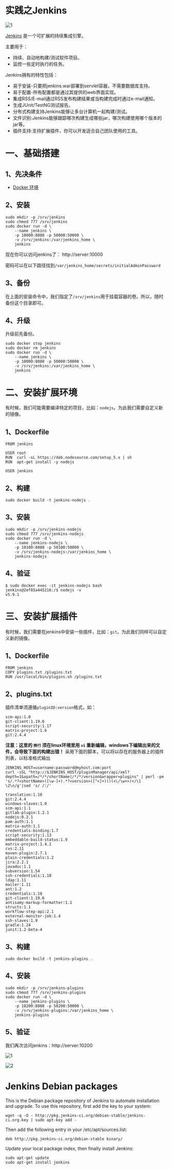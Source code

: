 实践之Jenkins
============

![1](images/jenkins.png)

[Jenkins](https://jenkins.io/index.html) 是一个可扩展的持续集成引擎。

主要用于：

* 持续、自动地构建/测试软件项目。
* 监控一些定时执行的任务。

Jenkins拥有的特性包括：

* 易于安装-只要把jenkins.war部署到servlet容器，不需要数据库支持。
* 易于配置-所有配置都是通过其提供的web界面实现。
* 集成RSS/E-mail通过RSS发布构建结果或当构建完成时通过e-mail通知。
* 生成JUnit/TestNG测试报告。
* 分布式构建支持Jenkins能够让多台计算机一起构建/测试。
* 文件识别:Jenkins能够跟踪哪次构建生成哪些jar，哪次构建使用哪个版本的jar等。
* 插件支持:支持扩展插件，你可以开发适合自己团队使用的工具。

# 一、基础搭建

## 1、先决条件
* [Docker 环境](http://192.168.3.103/Hakugei/docker/wikis/Install-by-script)

## 2、安装
```
sudo mkdir -p /srv/jenkins
sudo chmod 777 /srv/jenkins
sudo docker run -d \
    --name jenkins \
    -p 10000:8080 -p 50000:50000 \
    -v /srv/jenkins:/var/jenkins_home \
    jenkins
```
现在你可以访问jenkins了： http://server:10000

密码可以在以下路径找到`/var/jenkins_home/secrets/initialAdminPassword`

## 3、备份
在上面的安装命令中，我们指定了`/srv/jenkins`用于挂载容器的卷。所以，随时备份这个目录即可。

## 4、升级
升级前先备份。
```
sudo docker stop jenkins
sudo docker rm jenkins
sudo docker run -d \
    --name jenkins \
    -p 10000:8080 -p 50000:50000 \
    -v /srv/jenkins:/var/jenkins_home \
    jenkins
```

# 二、安装扩展环境

有时候，我们可能需要编译特定的项目，比如：`nodejs`。为此我们需要自定义新的镜像。

## 1、Dockerfile
```
FROM jenkins

USER root
RUN  curl -sL https://deb.nodesource.com/setup_5.x | sh
RUN  apt-get install -y nodejs

USER jenkins 
```

## 2、构建
```
sudo docker build -t jenkins-nodejs .
```

## 3、安装
```
sudo mkdir -p /srv/jenkins-nodejs
sudo chmod 777 /srv/jenkins-nodejs
sudo docker run -d \
    --name jenkins-nodejs \
    -p 10100:8080 -p 50100:50000 \
    -v /srv/jenkins-nodejs:/var/jenkins_home \
    jenkins-nodejs
```

## 4、验证
```
$ sudo docker exec -it jenkins-nodejs bash
jenkins@2ef85a445216:/$ nodejs -v
v5.9.1
```

# 三、安装扩展插件
有时候，我们需要在jenkins中安装一些插件，比如：`git`。为此我们同样可以自定义新的镜像。

## 1、Dockerfile
```
FROM jenkins
COPY plugins.txt /plugins.txt
RUN /usr/local/bin/plugins.sh /plugins.txt
```

## 2、plugins.txt
插件清单须遵循`pluginID:version`格式，如：  
```
scm-api:1.0
git-client:1.19.6
script-security:1.17
matrix-project:1.6
git:2.4.4
```
**注意：这里的 `换行` 须在linux环境里用 `vi` 重新编辑，windows下编辑出来的文件，会导致下面的构建出错！**
采用下面的脚本，可以将以存在的服务器上的插件列表，以标准格式输出
```
JENKINS_HOST=username:password@myhost.com:port
curl -sSL "http://$JENKINS_HOST/pluginManager/api/xml?depth=1&xpath=/*/*/shortName|/*/*/version&wrapper=plugins" | perl -pe 's/.*?<shortName>([\w-]+).*?<version>([^<]+)()(<\/\w+>)+/\1 \2\n/g'|sed 's/ /:/'

translation:1.10
git:2.4.4
windows-slaves:1.0
scm-api:1.1
gitlab-plugin:1.2.1
nodejs:0.2.1
pam-auth:1.1
matrix-auth:1.1
credentials-binding:1.7
script-security:1.13
embeddable-build-status:1.9
matrix-project:1.4.1
cvs:2.11
maven-plugin:2.7.1
plain-credentials:1.2
jira:2.2.1
javadoc:1.1
subversion:1.54
ssh-credentials:1.10
ldap:1.11
mailer:1.11
ant:1.2
credentials:1.18
git-client:1.19.6
antisamy-markup-formatter:1.1
structs:1.1
workflow-step-api:2.1
external-monitor-job:1.4
ssh-slaves:1.9
gradle:1.24
junit:1.2-beta-4
```

## 3、构建
```
sudo docker build -t jenkins-plugins .
```

## 4、安装
```
sudo mkdir -p /srv/jenkins-plugins
sudo chmod 777 /srv/jenkins-plugins
sudo docker run -d \
    --name jenkins-plugins \
    -p 10200:8080 -p 50200:50000 \
    -v /srv/jenkins-plugins:/var/jenkins_home \
    jenkins-plugins
```

## 5、验证
我们再次访问jenkins：http://server:10200 

![1](images/20160406094304.png)

![2](images/20160406094610.png)

# Jenkins Debian packages

This is the Debian package repository of Jenkins to automate installation and upgrade. To use this repository, first add the key to your system:
```
wget -q -O - http://pkg.jenkins-ci.org/debian-stable/jenkins-ci.org.key | sudo apt-key add -
```
Then add the following entry in your /etc/apt/sources.list:
```
deb http://pkg.jenkins-ci.org/debian-stable binary/
```
Update your local package index, then finally install Jenkins:
```
sudo apt-get update
sudo apt-get install jenkins
```